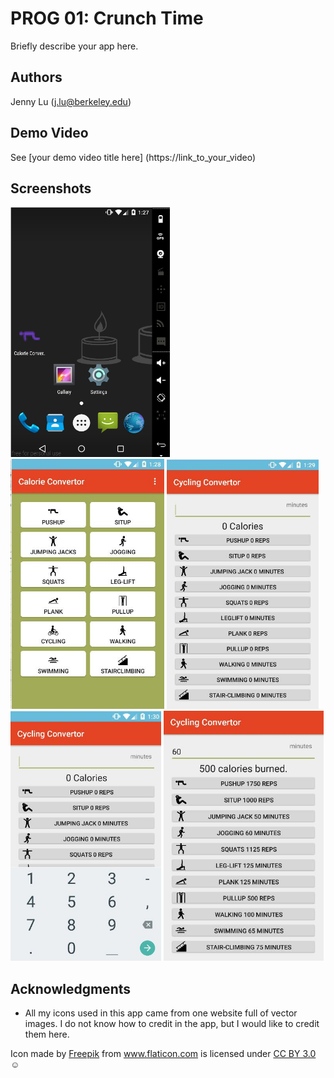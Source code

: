 # PROG 01: Crunch Time

Briefly describe your app here.

## Authors

Jenny Lu ([j.lu@berkeley.edu](mailto:j.lu@berkeley.edu))

## Demo Video

See [your demo video title here] (https://link_to_your_video)

## Screenshots

<img src="screenshots/Home.PNG" height="400" alt="Screenshot"/>
<img src="screenshots/Selecting an input.JPG" height="400" alt="Screenshot"/>
<img src="screenshots/first-look convertor.JPG" height="400" alt="Screenshot"/>
<img src="screenshots/inputting.JPG" height="400" alt="Screenshot"/>
<img src="screenshots/Immediate conversion.JPG" height="400" alt="Screenshot"/>


## Acknowledgments

* All my icons used in this app came from one website full of vector images. I do not know how to credit in
the app, but I would like to credit them here. 
<div>Icon made by <a href="http://www.freepik.com" title="Freepik">Freepik</a> from 
<a href="http://www.flaticon.com" title="Flaticon">www.flaticon.com</a> is licensed under 
<a href="http://creativecommons.org/licenses/by/3.0/" title="Creative Commons BY 3.0">CC BY 3.0</a></div>
☺


